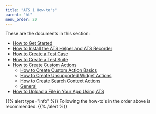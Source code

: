 ```yaml
---
title: "ATS 1 How-to's"
parent: "ht"
menu_order: 20
---
```


These are the documents in this section:

* [How to Get Started](getting-started)
* [How to Install the ATS Helper and ATS Recorder](install-ats-helper-recorder)
* [How to Create a Test Case](create-a-test-case)
* [How to Create a Test Suite](create-a-test-suite)
* [How to Create Custom Actions](create-custom-actions)
    * [How to Create Custom Action Basics](custom-action-basics)
    * [How to Create Unsupported Widget Actions](create-unsupported-widget-actions)
    * [How to Create Search Context Actions](create-search-context-actions)
    * [General](custom-action-general)
* [How to Upload a File in Your App Using ATS](upload-file-using-ats-1)

{{% alert type="info" %}}
Following the how-to's in the order above is recommended.
{{% /alert %}}
